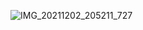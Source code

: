 ![IMG_20211202_205211_727](https://user-images.githubusercontent.com/87164152/148649618-314ba42f-a61b-449b-bbc2-55b7f5d31980.jpg)
